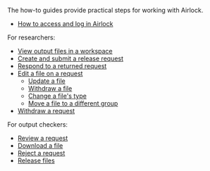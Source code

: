 The how-to guides provide practical steps for working with Airlock.

* [How to access and log in Airlock](access-airlock.md)


For researchers:

* [View output files in a workspace](view-workspace-files.md)
* [Create and submit a release request](create-and-submit-a-release-request.md)
* [Respond to a returned request](respond-to-returned-request.md)
* [Edit a file on a request](edit-file-on-request.md)
    * [Update a file](edit-file-on-request.md#update-a-file)
    * [Withdraw a file](edit-file-on-request.md#withdraw-a-file)
    * [Change a file's type](edit-file-on-request.md#change-a-file-type)
    * [Move a file to a different group](edit-file-on-request.md#move-a-file-to-a-different-group)
* [Withdraw a request](withdraw-request.md)


For output checkers:

* [Review a request](review-a-request.md)
* [Download a file](download-file.md)
* [Reject a request](reject-request.md)
* [Release files](release-files.md)

